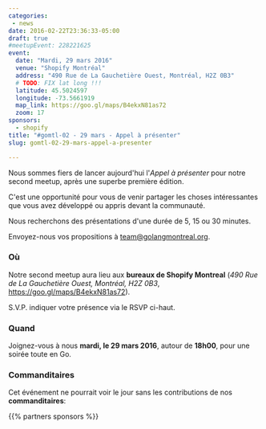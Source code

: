 ```yaml
---
categories:
 - news
date: 2016-02-22T23:36:33-05:00
draft: true
#meetupEvent: 228221625
event:
  date: "Mardi, 29 mars 2016"
  venue: "Shopify Montréal"
  address: "490 Rue de La Gauchetière Ouest, Montréal, H2Z 0B3"
  # TODO: FIX lat long !!!
  latitude: 45.5024597
  longitude: -73.5661919
  map_link: https://goo.gl/maps/B4ekxN81as72
  zoom: 17
sponsors:
  - shopify
title: "#gomtl-02 - 29 mars - Appel à présenter"
slug: gomtl-02-29-mars-appel-a-presenter

---
```


Nous sommes fiers de lancer aujourd'hui l'_Appel à présenter_ pour notre second
meetup, après une superbe première édition.

C'est une opportunité pour vous de venir partager les choses intéressantes que
vous avez développé ou appris devant la communauté.

Nous recherchons des présentations d'une durée de 5, 15 ou 30 minutes.

Envoyez-nous vos propositions à <a
href="mailto:team@golangmontreal.org">team@golangmontreal.org</a>.

<!--more-->

### Où

Notre second meetup aura lieu aux **bureaux de Shopify Montreal** (_490 Rue de La Gauchetière Ouest, Montréal, H2Z 0B3_, https://goo.gl/maps/B4ekxN81as72).

S.V.P. indiquer votre présence via le RSVP ci-haut.


### Quand

Joignez-vous à nous **mardi, le 29 mars 2016**, autour de **18h00**, pour une
soirée toute en Go.


### Commanditaires

Cet événement ne pourrait voir le jour sans les contributions de nos **commanditaires**:

{{% partners sponsors %}}

<!--Nous voulons aussi remercier chaleureusement nos **partenaires** pour ce meetup:-->
